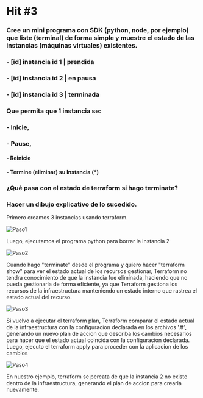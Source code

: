 # Hit #3

### Cree un mini programa con SDK (python, node, por ejemplo) que liste (terminal) de forma simple y muestre el estado de las instancias (máquinas virtuales) existentes.

### - [id] instancia id 1 | prendida
### - [id] instancia id 2 | en pausa
### - [id] instancia id 3 | terminada

### Que permita que 1 instancia se:
### - Inicie, 
### - Pause, 
#### - Reinicie
#### - Termine (eliminar) su Instancia (*)

### ¿Qué pasa con el estado de terraform si hago terminate?

### Hacer un dibujo explicativo de lo sucedido.

Primero creamos 3 instancias usando terraform.

![Paso1](https://github.com/LucasLatessa/SDyPP-G3/assets/63746351/7ae52f4e-d826-4828-94ee-6f3f640f42d5)

Luego, ejecutamos el programa python para borrar la instancia 2

![Paso2](https://github.com/LucasLatessa/SDyPP-G3/assets/63746351/114a1144-a1fe-4d5a-b97d-f302e29a8aa6)

Cuando hago "terminate" desde el programa y quiero hacer "terraform show" para ver el estado actual de los recursos gestionar, Terraform no tendra conocimiento de que la instancia fue eliminada, haciendo que no pueda gestionarla de forma eficiente, ya que Terraform gestiona los recursos de la infraestructura manteniendo un estado interno que rastrea el estado actual del recurso. 

![Paso3](https://github.com/LucasLatessa/SDyPP-G3/assets/63746351/8d497554-a517-4a00-809f-114b92ef5a1d)

Si vuelvo a ejecutar el terraform plan, Terraform comparar el estado actual de la infraestructura con la configuracion declarada en los archivos '.tf', generando un nuevo plan de accion que describa los cambios necesarios para hacer que el estado actual coincida con la configuracion declarada.
Luego, ejecuto el terraform apply para proceder con la aplicacion de los cambios

![Paso4](https://github.com/LucasLatessa/SDyPP-G3/assets/63746351/08db51ff-837c-41ab-83a3-1c6e3ce09c80)

En nuestro ejemplo, terraform se percata de que la instancia 2 no existe dentro de la infraestructura, generando el plan de accion para crearla nuevamente.


